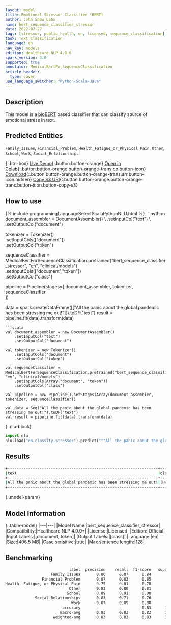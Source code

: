 ```yaml
---
layout: model
title: Emotional Stressor Classifier (BERT)
author: John Snow Labs
name: bert_sequence_classifier_stressor
date: 2022-07-27
tags: [stressor, public_health, en, licensed, sequence_classification]
task: Text Classification
language: en
nav_key: models
edition: Healthcare NLP 4.0.0
spark_version: 3.0
supported: true
annotator: MedicalBertForSequenceClassification
article_header:
  type: cover
use_language_switcher: "Python-Scala-Java"
---
```


## Description

This model is a [bioBERT](https://nlp.johnsnowlabs.com/2022/07/18/biobert_pubmed_base_cased_v1.2_en_3_0.html) based classifier that can classify source of emotional stress in text.

## Predicted Entities

`Family_Issues`, `Financial_Problem`, `Health_Fatigue_or_Physical Pain`, `Other`, `School`, `Work`, `Social_Relationships`

{:.btn-box}
[Live Demo](https://demo.johnsnowlabs.com/healthcare/PUBLIC_HEALTH_STRESS/){:.button.button-orange}
[Open in Colab](https://colab.research.google.com/github/JohnSnowLabs/spark-nlp-workshop/blob/master/tutorials/streamlit_notebooks/healthcare/PUBLIC_HEALTH_MB4SC.ipynb){:.button.button-orange.button-orange-trans.co.button-icon}
[Download](https://s3.amazonaws.com/auxdata.johnsnowlabs.com/clinical/models/bert_sequence_classifier_stressor_en_4.0.0_3.0_1658923809554.zip){:.button.button-orange.button-orange-trans.arr.button-icon.hidden}
[Copy S3 URI](s3://auxdata.johnsnowlabs.com/clinical/models/bert_sequence_classifier_stressor_en_4.0.0_3.0_1658923809554.zip){:.button.button-orange.button-orange-trans.button-icon.button-copy-s3}

## How to use



<div class="tabs-box" markdown="1">
{% include programmingLanguageSelectScalaPythonNLU.html %}
```python
document_assembler = DocumentAssembler() \
    .setInputCol("text") \
    .setOutputCol("document")

tokenizer = Tokenizer() \
    .setInputCols(["document"]) \
    .setOutputCol("token")

sequenceClassifier = MedicalBertForSequenceClassification.pretrained("bert_sequence_classifier_stressor", "en", "clinical/models")\
    .setInputCols(["document","token"])\
    .setOutputCol("class")

pipeline = Pipeline(stages=[
    document_assembler, 
    tokenizer,
    sequenceClassifier    
])

data = spark.createDataFrame([["All the panic about the global pandemic has been stressing me out!"]]).toDF("text")
result = pipeline.fit(data).transform(data)
```
```scala
val document_assembler = new DocumentAssembler()
    .setInputCol("text")
    .setOutputCol("document")

val tokenizer = new Tokenizer()
    .setInputCols("document")
    .setOutputCol("token")

val sequenceClassifier = MedicalBertForSequenceClassification.pretrained("bert_sequence_classifier_stressor", "en", "clinical/models")
    .setInputCols(Array("document", "token"))
    .setOutputCol("class")

val pipeline = new Pipeline().setStages(Array(document_assembler, tokenizer, sequenceClassifier))

val data = Seq("All the panic about the global pandemic has been stressing me out!").toDF("text")
val result = pipeline.fit(data).transform(data) 
```


{:.nlu-block}
```python
import nlu
nlu.load("en.classify.stressor").predict("""All the panic about the global pandemic has been stressing me out!""")
```

</div>

## Results

```bash
+------------------------------------------------------------------+-----------------------------------+
|text                                                              |class                              |
+------------------------------------------------------------------+-----------------------------------+
|All the panic about the global pandemic has been stressing me out!|[Health, Fatigue, or Physical Pain]|
+------------------------------------------------------------------+-----------------------------------+
```

{:.model-param}
## Model Information

{:.table-model}
|---|---|
|Model Name:|bert_sequence_classifier_stressor|
|Compatibility:|Healthcare NLP 4.0.0+|
|License:|Licensed|
|Edition:|Official|
|Input Labels:|[document, token]|
|Output Labels:|[class]|
|Language:|en|
|Size:|406.5 MB|
|Case sensitive:|true|
|Max sentence length:|128|


## Benchmarking

```bash
                            label  precision    recall  f1-score   support
                    Family Issues       0.80      0.87      0.84       161
                Financial Problem       0.87      0.83      0.85       126
Health, Fatigue, or Physical Pain       0.75      0.81      0.78       168
                            Other       0.82      0.80      0.81       384
                           School       0.89      0.91      0.90       127
             Social Relationships       0.83      0.71      0.76       133
                             Work       0.87      0.89      0.88       271
                         accuracy       -         -         0.83      1370
                        macro-avg       0.83      0.83      0.83      1370
                     weighted-avg       0.83      0.83      0.83      1370
```
